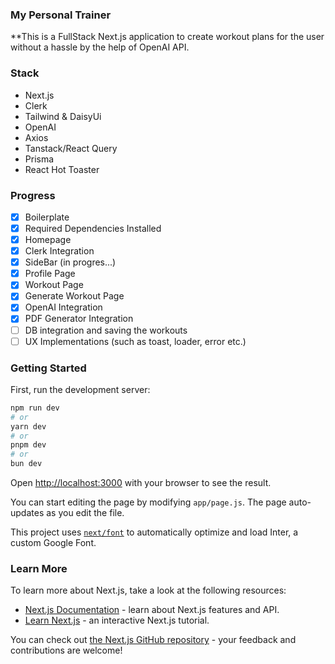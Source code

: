 ### My Personal Trainer

\*\*This is a FullStack Next.js application to create workout plans for the user without a hassle by the help of OpenAI API.

### Stack

- Next.js
- Clerk
- Tailwind & DaisyUi
- OpenAI
- Axios
- Tanstack/React Query
- Prisma
- React Hot Toaster

### Progress

- [x] Boilerplate
- [x] Required Dependencies Installed
- [x] Homepage
- [x] Clerk Integration
- [x] SideBar (in progres...)
- [x] Profile Page
- [x] Workout Page
- [x] Generate Workout Page
- [x] OpenAI Integration
- [x] PDF Generator Integration
- [ ] DB integration and saving the workouts
- [ ] UX Implementations (such as toast, loader, error etc.)

### Getting Started

First, run the development server:

```bash
npm run dev
# or
yarn dev
# or
pnpm dev
# or
bun dev
```

Open [http://localhost:3000](http://localhost:3000) with your browser to see the result.

You can start editing the page by modifying `app/page.js`. The page auto-updates as you edit the file.

This project uses [`next/font`](https://nextjs.org/docs/basic-features/font-optimization) to automatically optimize and load Inter, a custom Google Font.

### Learn More

To learn more about Next.js, take a look at the following resources:

- [Next.js Documentation](https://nextjs.org/docs) - learn about Next.js features and API.
- [Learn Next.js](https://nextjs.org/learn) - an interactive Next.js tutorial.

You can check out [the Next.js GitHub repository](https://github.com/vercel/next.js/) - your feedback and contributions are welcome!
